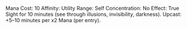 Mana Cost: 10
Affinity: Utility
Range: Self
Concentration: No
Effect: True Sight for 10 minutes (see through illusions, invisibility, darkness).
Upcast: +5–10 minutes per x2 Mana (per entry).
